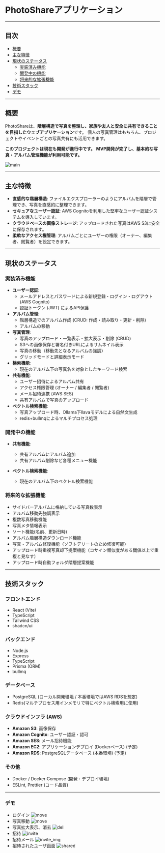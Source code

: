 # PhotoShareアプリケーション
---
## 目次

* [概要](#概要)
* [主な特徴](#主な特徴)
* [現状のステータス](#現状のステータス)
  * [実装済み機能](#実装済み機能)
  * [開発中の機能](#開発中の機能)
  * [将来的な拡張機能](#将来的な拡張機能)
* [技術スタック](#技術スタック)
* [デモ](#デモ)
---
## 概要

PhotoShareは、**階層構造で写真を整理し、家族や友人と安全に共有できることを目指したウェブアプリケーション**です。
個人の写真管理はもちろん、プロジェクトやイベントごとの写真共有にも活用できます。

**このプロジェクトは現在も開発が進行中です。**
**MVP開発が完了し、基本的な写真・アルバム管理機能が利用可能です。**

![main](./assets/main.png)

---

## 主な特徴

* **直感的な階層構造**: ファイルエクスプローラーのようにアルバムを階層で管理でき、写真を直感的に整理できます。
* **セキュアなユーザー認証**: AWS Cognitoを利用した堅牢なユーザー認証システムを導入しています。
* **クラウドベースの画像ストレージ**: アップロードされた写真はAWS S3に安全に保存されます。
* **柔軟なアクセス権管理**: アルバムごとにユーザーの権限（オーナー、編集者、閲覧者）を設定できます。
---
## 現状のステータス

### 実装済み機能
* **ユーザー認証**:
    * メールアドレスとパスワードによる新規登録・ログイン・ログアウト (AWS Cognito)
    * 認証トークン (JWT) によるAPI保護
* **アルバム管理**:
    * 階層構造でのアルバム作成 (CRUD: 作成・読み取り・更新・削除)
    * アルバムの移動
* **写真管理**:
    * 写真のアップロード・一覧表示・拡大表示・削除 (CRUD)
    * S3への画像保存と署名付きURLによるサムネイル表示
    * 写真の移動（移動先となるアルバムの強調）
    * グリッドモードと詳細表示モード
* **検索機能**:
    * 現在のアルバム下の写真名を対象としたキーワード検索
* **共有機能**:
    * ユーザー招待によるアルバム共有
    * アクセス権限管理 (オーナー / 編集者 / 閲覧者)
    * メール招待連携 (AWS SES)
    * 共有アルバムで写真のアップロード
* **ベクトル検索機能**:
    * 写真アップロード時、Ollama下llavaモデルによる自然文生成
    * redis+bullmqによるマルチプロセス処理

### 開発中の機能
* **共有機能**:
    * 共有アルバムにアルバム追加
    * 共有アルバム削除など各種メニュー機能

* **ベクトル検索機能**:
    * 現在のアルバム下のベクトル検索機能

### 将来的な拡張機能
* サイドバーアルバムに格納している写真数表示
* アルバム移動先強調表示
* 複数写真移動機能
* 写真メタ情報表示
* ソート機能(名前、更新日時)
* アルバム階層構造ダウンロード機能
* 写真・アルバム修復機能（ソフトデリートのため修復可能）
* アップロード時重複写真却下提案機能（コサイン類似度がある閾値以上で重複と見なす）
* アップロード時自動フォルダ階層提案機能
---
## 技術スタック

### フロントエンド
* React (Vite)
* TypeScript
* Tailwind CSS
* shadcn/ui

### バックエンド
* Node.js
* Express
* TypeScript
* Prisma (ORM)
* bullmq

### データベース
* PostgreSQL (ローカル開発環境 / 本番環境ではAWS RDSを想定)
* Redis(マルチプロセス用インメモリで特にベクトル検索用に使用)

### クラウドインフラ (AWS)
* **Amazon S3**: 画像保存
* **Amazon Cognito**: ユーザー認証・認可
* **Amazon SES**: メール招待機能
* **Amazon EC2**: アプリケーションデプロイ (Dockerベース) (予定)
* **Amazon RDS**: PostgreSQLデータベース (本番環境) (予定)

### その他
* Docker / Docker Compose (開発・デプロイ環境)
* ESLint, Prettier (コード品質)
---
### デモ
* ログイン
![move](./assets/login.gif)
* 写真移動
![move](./assets/move.gif)
* 写真拡大表示、消去
![del](./assets/del.gif)
* 招待
![invite](./assets/invite.gif)
* 招待メール
![invite_img](./assets/mail.PNG)
* 招待されたユーザ画面
![shared](./assets/shared.png)